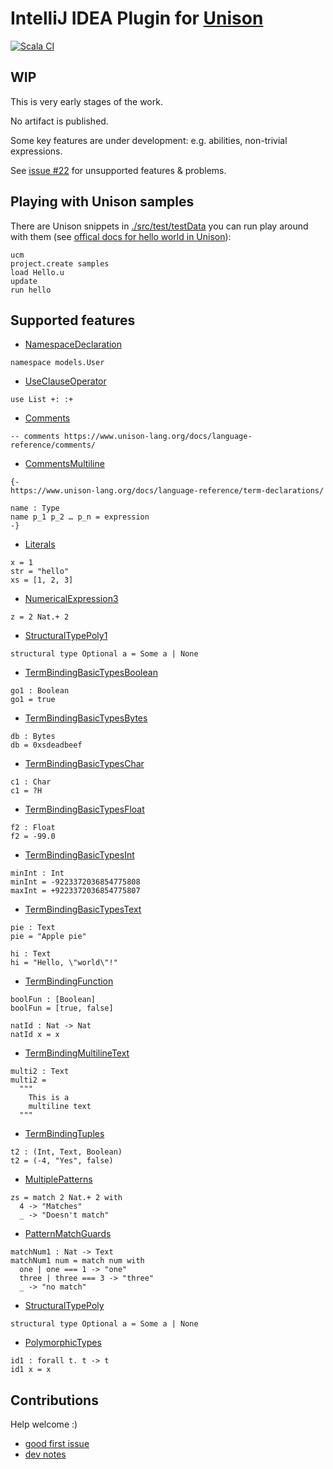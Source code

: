 # IntelliJ IDEA Plugin for [Unison](https://www.unison-lang.org/)
[![Scala CI](https://github.com/dancewithheart/intellij-unison/actions/workflows/scala.yml/badge.svg?branch=main)](https://github.com/dancewithheart/intellij-unison/actions/workflows/scala.yml?query=branch%3Amain)

## WIP
This is very early stages of the work.

No artifact is published.

Some key features are under development: e.g. abilities, non-trivial expressions.

See [issue #22](https://github.com/dancewithheart/intellij-unison/issues/22) for unsupported features & problems. 

## Playing with Unison samples

There are Unison snippets in [./src/test/testData](./src/test/testData) you can run play around with them (see [offical docs for hello world in Unison](https://www.unison-lang.org/docs/#hello-world)):

```shell
ucm
project.create samples
load Hello.u
update
run hello
```

## Supported features


* [NamespaceDeclaration](./src/test/testData/NamespaceDeclaration.u)
```unison
namespace models.User
```

* [UseClauseOperator](./src/test/testData/UseClauseOperator.u)
```unison
use List +: :+
```

* [Comments](./src/test/testData/Comments.u)
```unison
-- comments https://www.unison-lang.org/docs/language-reference/comments/
```

* [CommentsMultiline](./src/test/testData/CommentsMultiline.u)
```unison
{-
https://www.unison-lang.org/docs/language-reference/term-declarations/

name : Type
name p_1 p_2 … p_n = expression
-}
```

* [Literals](./src/test/testData/Literals.u)
```unison
x = 1
str = "hello"
xs = [1, 2, 3]
```

* [NumericalExpression3](./src/test/testData/NumericalExpression3.u)
```unison
z = 2 Nat.+ 2
```

* [StructuralTypePoly1](./src/test/testData/StructuralTypePoly1.u)
```unison
structural type Optional a = Some a | None
```

* [TermBindingBasicTypesBoolean](./src/test/testData/TermBindingBasicTypesBoolean.u)
```unison
go1 : Boolean
go1 = true
```

* [TermBindingBasicTypesBytes](./src/test/testData/TermBindingBasicTypesBytes.u)
```unison
db : Bytes
db = 0xsdeadbeef
```

* [TermBindingBasicTypesChar](./src/test/testData/TermBindingBasicTypesChar.u)
```unison
c1 : Char
c1 = ?H
```

* [TermBindingBasicTypesFloat](./src/test/testData/TermBindingBasicTypesFloat.u)
```unison
f2 : Float
f2 = -99.0
```

* [TermBindingBasicTypesInt](./src/test/testData/TermBindingBasicTypesInt.u)
```unison
minInt : Int
minInt = -9223372036854775808
maxInt = +9223372036854775807
```

* [TermBindingBasicTypesText](./src/test/testData/TermBindingBasicTypesText.u)
```unison
pie : Text
pie = "Apple pie"

hi : Text
hi = "Hello, \"world\"!"
```

* [TermBindingFunction](./src/test/testData/TermBindingFunction.u)
```unison
boolFun : [Boolean]
boolFun = [true, false]

natId : Nat -> Nat
natId x = x
```

* [TermBindingMultilineText](./src/test/testData/TermBindingMultilineText.u)
```unison
multi2 : Text
multi2 =
  """
    This is a
    multiline text
  """
```

* [TermBindingTuples](./src/test/testData/TermBindingTuples.u)
```unison
t2 : (Int, Text, Boolean)
t2 = (-4, "Yes", false)
```

* [MultiplePatterns](./src/test/testData/MultiplePatterns.u)
```unison
zs = match 2 Nat.+ 2 with
  4 -> "Matches"
  _ -> "Doesn't match"
```

* [PatternMatchGuards](./src/test/testData/PatternMatchGuards1.u)
```unison
matchNum1 : Nat -> Text
matchNum1 num = match num with
  one | one === 1 -> "one"
  three | three === 3 -> "three"
  _ -> "no match"
```

* [StructuralTypePoly](./src/test/testData/StructuralTypePoly1.u)
```unison
structural type Optional a = Some a | None
```

* [PolymorphicTypes](./src/test/testData/PolymorphicTypes.u)
```unison
id1 : forall t. t -> t
id1 x = x
```

## Contributions

Help welcome :)
* [good first issue](https://github.com/dancewithheart/intellij-unison/issues?q=is%3Aissue%20state%3Aopen%20label%3A%22good%20first%20issue%22)
* [dev notes](./DEV_NOTES.MD)
